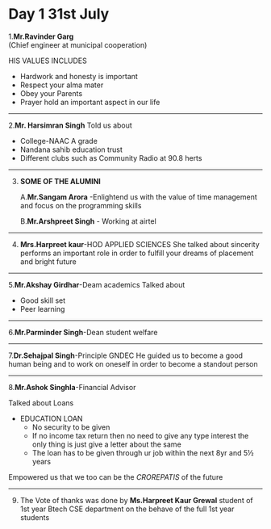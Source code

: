 # Day 1 31st July 
1.**Mr.Ravinder Garg**       
(Chief engineer at municipal cooperation)


HIS VALUES INCLUDES
  + Hardwork and honesty is important
  + Respect your alma mater
  + Obey your Parents
  + Prayer hold an important aspect in our life 
  
____

 2.**Mr. Harsimran Singh**
Told us about
 + College-NAAC A grade
 + Nandana sahib education trust
 + Different clubs such as Community Radio at 90.8 herts
____
   

3. **SOME OF THE ALUMINI**
   
     A.**Mr.Sangam Arora** -Enlightend us with the value of time management and focus on the programming skills

      B.**Mr.Arshpreet Singh** - Working at airtel
_____
 4. **Mrs.Harpreet kaur**-HOD APPLIED SCIENCES
    She talked about sincerity performs an important role in order to fulfill your dreams of placement and bright future
____
  5.**Mr.Akshay Girdhar**-Deam academics 
    Talked about
  + Good skill set
  + Peer learning
______
   6.**Mr.Parminder Singh**-Dean student welfare
______
   7.**Dr.Sehajpal Singh**-Principle GNDEC
    He guided us to become a good human being and to work on oneself in order to become a standout person
____
   8.**Mr.Ashok Singhla**-Financial Advisor

  Talked about Loans 
  
+ EDUCATION LOAN
   + No security to be given
   + If no income tax return then no need       to give any type interest the only         thing is just give a letter about the      same
   + The loan has to be given through ur        job within the next 8yr and 5½ years

Empowered us that we too can be the *CROREPATIS* of the future 
____

  9. The Vote of thanks was done by **Ms.Harpreet Kaur Grewal** student of 1st year Btech CSE department on the behave of the full 1st year students

  
     
   

   

